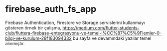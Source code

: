 # firebase_auth_fs_app

Firebase Authentication, Firestore ve Storage servislerini kullanmayı gösteren örnek bir çalışma,
https://medium.com/flutter-students-club/fluttera-firebase-entegrasyonu-ve-temel-i%CC%87%C5%9Flemler-0-bilgi-ve-kurulum-28f183094332
bu sayfa ve devamındaki yazılar temel alınmıştır.

